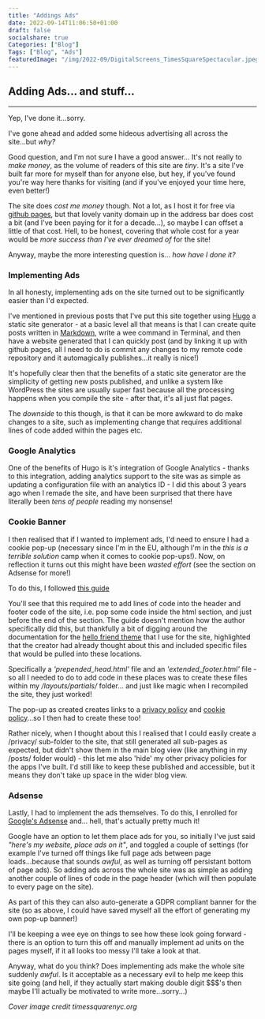 ```yaml
---
title: "Addings Ads"
date: 2022-09-14T11:06:50+01:00
draft: false
socialshare: true
Categories: ["Blog"]
Tags: ["Blog", "Ads"]
featuredImage: "/img/2022-09/DigitalScreens_TimesSquareSpectacular.jpeg"
---
```


## Adding Ads... and stuff...
---


Yep, I've done it...sorry.

I've gone ahead and added some hideous advertising all across the site...but _why?_

Good question, and I'm not sure I have a good answer... It's not really to _make money_, as the volume of readers of this site are _tiny_. It's a site I've built far more for myself than for anyone else, but hey, if you've found you're way here thanks for visiting (and if you've enjoyed your time here, even better!)

The site does _cost me money_ though. Not a lot, as I host it for free via [github pages](pages.github.com), but that lovely vanity domain up in the address bar does cost a bit (and I've been paying for it for a decade...), so maybe I can offset a little of that cost. Hell, to be honest, covering that whole cost for a year would be _more success than I've ever dreamed of_ for the site!

Anyway, maybe the more interesting question is... _how have I done it?_

### Implementing Ads

In all honesty, implementing ads on the site turned out to be significantly easier than I'd expected.

I've mentioned in previous posts that I've put this site together using [Hugo](www.gohugo.io) a static site generator - at a basic level all that means is that I can create quite posts written in [Markdown](https://www.markdownguide.org/basic-syntax/), write a wee command in Terminal, and then have a website generated that I can quickly post (and by linking it up with github pages, all I need to do is commit any changes to my remote code repository and it automagically publishes...it really is nice!)

It's hopefully clear then that the benefits of a static site generator are the simplicity of getting new posts published, and unlike a system like WordPress the sites are usually super fast because all the processing happens when you compile the site - after that, it's all just flat pages.

The _downside_ to this though, is that it can be more awkward to do make changes to a site, such as implementing change that requires additional lines of code added within the pages etc.

### Google Analytics

One of the benefits of Hugo is it's integration of Google Analytics - thanks to this integration, adding analytics support to the site was as simple as updating a configuration file with an analytics ID - I did this about 3 years ago when I remade the site, and have been surprised that there have literally been _tens of people_ reading my nonsense!

### Cookie Banner

I then realised that if I wanted to implement ads, I'd need to ensure I had a cookie pop-up (necessary since I'm in the EU, although I'm in the _this is a terrible solution_ camp when it comes to cookie pop-ups!).
Now, on reflection it turns out this might have been _wasted effort_ (see the section on Adsense for more!)

To do this, I followed [this guide](https://dev.to/basman/add-a-cookie-warning-notice-to-a-hugo-powered-site-4d34)

You'll see that this required me to add lines of code into the header and footer code of the site, i.e. pop some code inside the html <head> section, and just before the end of the </body> section. The guide doesn't mention how the author specifically did this, but thankfully a bit of digging around the documentation for the [hello friend theme](https://github.com/panr/hugo-theme-hello-friend) that I use for the site, highlighted that the creator had already thought about this and included specific files that would be pulled into these locations.

Specifically a _'prepended_head.html'_ file and an _'extended_footer.html'_ file - so all I needed to do to add code in these places was to create these files within my _/layouts/partials/_ folder... and just like magic when I recompiled the site, they just worked!

The pop-up as created creates links to a [privacy policy](/privacy/website_privacy_policy/) and [cookie policy](/privacy/website-cookie-policy/)...so I then had to create these too!

Rather nicely, when I thought about this I realised that I could easily create a /privacy/ sub-folder to the site, that still generated all sub-pages as expected, but didn't show them in the main blog view (like anything in my /posts/ folder would) - this let me also 'hide' my other privacy policies for the apps I've built. I'd still like to keep these published and accessible, but it means they don't take up space in the wider blog view.

### Adsense

Lastly, I had to implement the ads themselves. To do this, I enrolled for [Google's Adsense](www.google.com/adsense) and... hell, that's actually pretty much it!

Google have an option to let them place ads for you, so initially I've just said _"here's my website, place ads on it"_, and toggled a couple of settings (for example I've turned off things like full page ads between page loads...because that sounds _awful_, as well as turning off persistant bottom of page ads).
So adding ads across the whole site was as simple as adding another couple of lines of code in the page header (which will then populate to every page on the site).

As part of this they can also auto-generate a GDPR compliant banner for the site (so as above, I could have saved myself all the effort of generating my own pop-up banner!)

I'll be keeping a wee eye on things to see how these look going forward - there is an option to turn this off and manually implement ad units on the pages myself, if it all looks too messy I'll take a look at that.

Anyway, what do you think? Does implementing ads make the whole site suddenly _awful_. Is it acceptable as a necessary evil to help me keep this site going (and hell, if they actually start making double digit $$$'s then maybe I'll actually be motivated to write more...sorry...)


_Cover image credit timessquarenyc.org_
